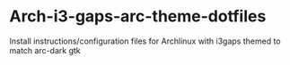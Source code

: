 # Arch-i3-gaps-arc-theme-dotfiles
Install instructions/configuration files for Archlinux with i3gaps themed to match arc-dark gtk
